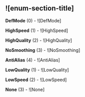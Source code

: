 ## ![enum-section-title]

**DefMode** (0) - ![DefMode]

**HighSpeed** (1) - ![HighSpeed]

**HighQuality** (2) - ![HighQuality]

**NoSmoothing** (3) - ![NoSmoothing]

**AntiAlias** (4) - ![AntiAlias]

**LowQuality** (1) - ![LowQuality]

**LowSpeed** (2) - ![LowSpeed]

**None** (3) - ![None]

